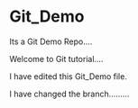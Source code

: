 # Git_Demo
Its a Git Demo Repo....

Welcome to Git tutorial....

I have edited this Git_Demo file.

I have changed the branch.........